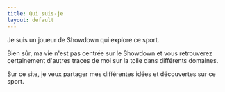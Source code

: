 ```yaml
---
title: Qui suis-je
layout: default
---
```


Je suis un joueur de Showdown qui explore ce sport.

Bien sûr, ma vie n'est pas centrée sur le Showdown et vous retrouverez
certainement d'autres traces de moi sur la toile dans différents domaines.

Sur ce site, je veux partager mes différentes idées et découvertes sur ce
sport.

